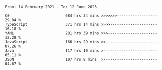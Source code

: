 <!-- [![Top Langs](https://github-readme-stats.vercel.app/api/top-langs/?username=thititongumpun&layout=compact&langs_count=7&theme=prussian)](https://github.com/thititongumpun)
[![Anurag's GitHub stats](https://github-readme-stats.vercel.app/api?username=thititongumpun&hide=stars&show_icons=true&theme=prussian)](https://github.com/thititongumpun) -->

<!--START_SECTION:waka-->

```text
From: 14 February 2021 - To: 12 June 2023

C#                         684 hrs 34 mins >>>>>>>------------------   29.84 %
TypeScript                 371 hrs 14 mins >>>>---------------------   16.18 %
YAML                       281 hrs 39 mins >>>----------------------   12.28 %
JavaScript                 166 hrs 29 mins >>-----------------------   07.26 %
Java                       117 hrs 10 mins >------------------------   05.11 %
JSON                       107 hrs 8 mins  >------------------------   04.67 %
```

<!--END_SECTION:waka-->
